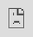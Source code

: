 ```yaml
---
tags: project
layout: project
title: Orbit Simulation
snippetText: A Newtonian physics simulation featuring multiple bodies
  interacting through gravity and collision
gitUrl: https://github.com/ryan-bush1014/ryan-bush1014.github.io/tree/main/demo/orbit
date: 2021-09-04T22:04:00.114Z
thumbnail: https://ryan-bush1014.github.io/img/orbit.jpg
demoAvailable: true
demoURL: https://ryan-bush1014.github.io/demo/orbit/
---
```

<style>html{overflow-x: hidden}</style>

<iframe style="position: absolute; top: 0; left: 0; width: 100%; height: 100%; border: 0;" src="https://ryan-bush1014.github.io/demo/orbit/"></iframe>